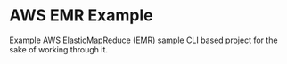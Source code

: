 # AWS EMR Example
Example AWS ElasticMapReduce (EMR) sample CLI based project for the sake of working through it.
